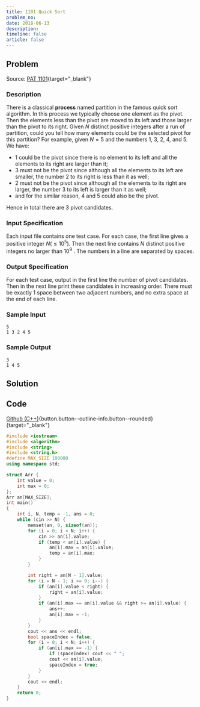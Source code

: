```yaml
---
title: 1101 Quick Sort
problem_no:
date: 2018-06-13
description: 
timeline: false
article: false
---
```


<!--more-->

## Problem

Source: [PAT 1101](https://pintia.cn/problem-sets/994805342720868352/exam/problems/994805366343188480){target="_blank"}

### Description

There is a classical **process** named partition in the famous quick sort algorithm. In this process we typically choose one element as the pivot. Then the elements less than the pivot are moved to its left and those larger than the pivot to its right. Given $N$ distinct positive integers after a run of partition, could you tell how many elements could be the selected pivot for this partition?
For example, given $N=5$ and the numbers 1, 3, 2, 4, and 5. We have:

- 1 could be the pivot since there is no element to its left and all the elements to its right are larger than it;
- 3 must not be the pivot since although all the elements to its left are smaller, the number 2 to its right is less than it as well;
- 2 must not be the pivot since although all the elements to its right are larger, the number 3 to its left is larger than it as well;
- and for the similar reason, 4 and 5 could also be the pivot.

Hence in total there are 3 pivot candidates.

### Input Specification

Each input file contains one test case. For each case, the first line gives a positive integer $N(≤10^5)$. Then the next line contains $N$ distinct positive integers no larger than $10^9$
 . The numbers in a line are separated by spaces.

### Output Specification

For each test case, output in the first line the number of pivot candidates. Then in the next line print these candidates in increasing order. There must be exactly 1 space between two adjacent numbers, and no extra space at the end of each line.

### Sample Input

```text
5
1 3 2 4 5
```

### Sample Output

```text
3
1 4 5
```

## Solution

## Code

[Github (C++)](https://github.com/Alomerry/algorithm/blob/master/pat/a/){button.button--outline-info.button--rounded}{target="_blank"}


```cpp
#include <iostream>
#include <algorithm>
#include <string>
#include <string.h>
#define MAX_SIZE 100000
using namespace std;

struct Arr {
	int value = 0;
	int max = 0;
};
Arr an[MAX_SIZE];
int main()
{
	int i, N, temp = -1, ans = 0;
	while (cin >> N) {
		memset(an, 0, sizeof(an));
		for (i = 0; i < N; i++) {
			cin >> an[i].value;
			if (temp < an[i].value) {
				an[i].max = an[i].value;
				temp = an[i].max;
			}
		}

		int right = an[N - 1].value;
		for (i = N - 1; i >= 0; i--) {
			if (an[i].value < right) {
				right = an[i].value;
			}
			if (an[i].max == an[i].value && right >= an[i].value) {
				ans++;
				an[i].max = -1;
			}
		}
		cout << ans << endl;
		bool spaceIndex = false;
		for (i = 0; i < N; i++) {
			if (an[i].max == -1) {
				if (spaceIndex) cout << " ";
				cout << an[i].value;
				spaceIndex = true;
			}
		}
		cout << endl;
	}
	return 0;
}
```
